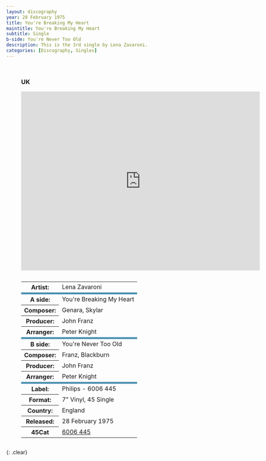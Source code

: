 ```yaml
---
layout: discography
year: 28 February 1975
title: You're Breaking My Heart
maintitle: You're Breaking My Heart
subtitle: Single
b-side: You're Never Too Old
description: This is the 3rd single by Lena Zavaroni.
categories: [Discography, Singles]
---
```


<figure class="fig3">
<h3>UK</h3>
<p><div class="responsive-video"><iframe width="640px" height="480px" src="https://www.youtube.com/embed/?playlist=m8YQryTU7yA,KoviPL00AFY" frameborder="0" allow="accelerometer; autoplay; clipboard-write; encrypted-media; gyroscope; picture-in-picture" allowfullscreen></iframe></div></p>
<figcaption>
<table>
<tr><th>Artist:</th><td>Lena Zavaroni</td></tr>
<tr class="split"><th>A side:</th><td>You're Breaking My Heart</td></tr>
<tr><th>Composer:</th><td>Genara, Skylar</td></tr>
<tr><th>Producer:</th><td>John Franz</td></tr>
<tr><th>Arranger:</th><td>Peter Knight</td></tr>
<tr class="split"><th>B side:</th><td>You're Never Too Old</td></tr>
<tr><th>Composer:</th><td>Franz, Blackburn</td></tr>
<tr><th>Producer:</th><td>John Franz</td></tr>
<tr><th>Arranger:</th><td>Peter Knight</td></tr>
<tr class="split"><th>Label:</th><td>Philips - 6006 445</td></tr>
<tr><th>Format:</th><td>7" Vinyl, 45 Single</td></tr>
<tr><th>Country:</th><td>England</td></tr>
<tr><th>Released:</th><td>28 February 1975</td></tr>
<tr><th>45Cat</th><td><a href="http://www.45cat.com/record/6006445">6006 445</a></td></tr>
</table>
</figcaption>
</figure>

<br />{: .clear}

<style>
.split {border-top: solid 5px #4B90B1;}

.fig1 {float:left; width:49%;}

.fig2 {float:right; width:49%;}

.fig3 {float:left; width:100%;}

figcaption {float:left; width:100%;}

@media only screen and (max-width: 700px) {
.fig1, .fig2 {float:left; width:100%;}
figcaption {float:left; width:100%; margin-bottom: 10px;}
}
</style>

